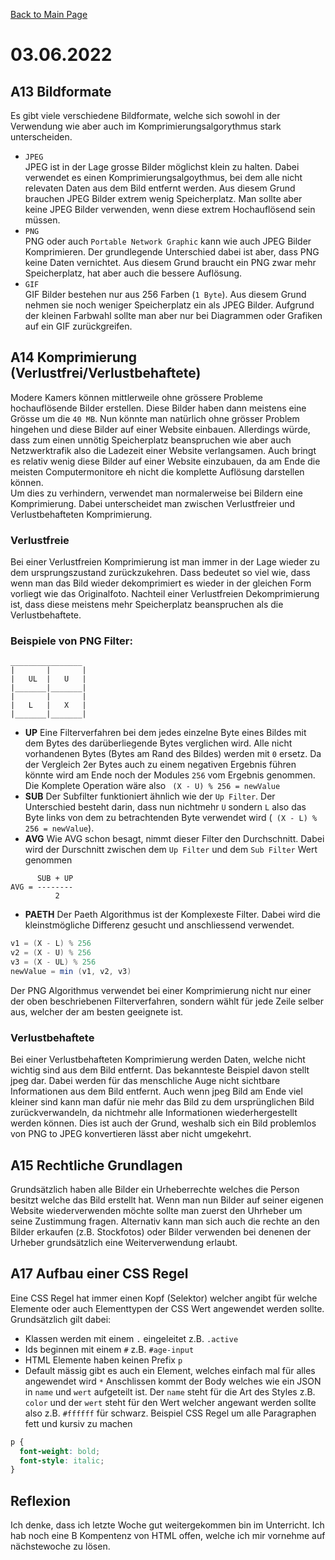 [Back to Main Page](./../README.md)

# 03.06.2022

## A13 Bildformate
Es gibt viele verschiedene Bildformate, welche sich sowohl in der Verwendung wie aber auch im Komprimierungsalgorythmus stark unterscheiden.
- `JPEG` <br/>
JPEG ist in der Lage grosse Bilder möglichst klein zu halten. Dabei verwendet es einen Komprimierungsalgoythmus, bei dem alle nicht relevaten Daten aus dem Bild entfernt werden. Aus diesem Grund brauchen JPEG Bilder extrem wenig Speicherplatz. Man sollte aber keine JPEG Bilder verwenden, wenn diese extrem Hochauflösend sein müssen.
- `PNG` <br/>
PNG oder auch `Portable Network Graphic` kann wie auch JPEG Bilder Komprimieren. Der grundlegende Unterschied dabei ist aber, dass PNG keine Daten vernichtet. Aus diesem Grund braucht ein PNG zwar mehr Speicherplatz, hat aber auch die bessere Auflösung.
- `GIF` <br/>
GIF Bilder bestehen nur aus 256 Farben (`1 Byte`). Aus diesem Grund nehmen sie noch weniger Speicherplatz ein als JPEG Bilder. Aufgrund der kleinen Farbwahl sollte man aber nur bei Diagrammen oder Grafiken auf ein GIF zurückgreifen.


## A14 Komprimierung (Verlustfrei/Verlustbehaftete)
Modere Kamers können mittlerweile ohne grössere Probleme hochauflösende Bilder erstellen. Diese Bilder haben dann meistens eine Grösse um die `40 MB`. Nun könnte man natürlich
ohne grösser Problem hingehen und diese Bilder auf einer Website einbauen. Allerdings würde, dass zum einen unnötig Speicherplatz beanspruchen wie aber auch Netzwerktrafik also die Ladezeit einer Website verlangsamen. 
Auch bringt es relativ wenig diese Bilder auf einer Website einzubauen, da am Ende die meisten Computermonitore eh nicht die komplette Auflösung darstellen können. <br/>
Um dies zu verhindern, verwendet man normalerweise bei Bildern eine Komprimierung. Dabei unterscheidet man zwischen Verlustfreier und Verlustbehafteten Komprimierung.
### Verlustfreie
Bei einer Verlustfreien Komprimierung ist man immer in der Lage wieder zu dem ursprungszustand zurückzukehren. Dass bedeutet so viel wie, dass wenn man das Bild wieder dekomprimiert
es wieder in der gleichen Form vorliegt wie das Originalfoto. Nachteil einer Verlustfreien Dekomprimierung ist, dass diese meistens mehr Speicherplatz beanspruchen als die Verlustbehaftete.
### Beispiele von PNG Filter:

```
________________
|       |       |
|   UL  |   U   |
|_______|_______|
|       |       |
|   L   |   X   |
|_______|_______|

```
- **UP**
Eine Filterverfahren bei dem jedes einzelne Byte eines Bildes mit dem Bytes des darüberliegende Bytes verglichen wird. Alle nicht vorhandenen 
Bytes (Bytes am Rand des Bildes) werden mit `0` ersetz. Da der Vergleich 2er Bytes auch zu einem negativen Ergebnis führen könnte wird am Ende noch der Modules `256` vom
Ergebnis genommen. Die Komplete Operation wäre also ` (X - U) % 256 = newValue`
- **SUB**
Der Subfilter funktioniert ähnlich wie der `Up Filter`. Der Unterschied besteht darin, dass nun nichtmehr `U` sondern `L` also das Byte links von dem zu betrachtenden 
Byte verwendet wird (` (X - L) % 256 = newValue`).
- **AVG**
Wie AVG schon besagt, nimmt dieser Filter den Durchschnitt. Dabei wird der Durschnitt zwischen dem `Up Filter` und dem `Sub Filter` Wert genommen
```
      SUB + UP
AVG = --------
          2
```
- **PAETH**
Der Paeth Algorithmus ist der Komplexeste Filter. Dabei wird die kleinstmögliche Differenz gesucht und anschliessend verwendet.
```java
v1 = (X - L) % 256
v2 = (X - U) % 256
v3 = (X - UL) % 256
newValue = min (v1, v2, v3)
```
Der PNG Algorithmus verwendet bei einer Komprimierung nicht nur einer der oben beschriebenen Filterverfahren, sondern wählt für jede Zeile selber aus, welcher der am 
besten geeignete ist.

### Verlustbehaftete
Bei einer Verlustbehafteten Komprimierung werden Daten, welche nicht wichtig sind aus dem Bild entfernt. Das bekannteste Beispiel davon stellt jpeg dar. Dabei werden für das 
menschliche Auge nicht sichtbare Informationen aus dem Bild entfernt. Auch wenn jpeg Bild am Ende viel kleiner sind kann man dafür nie mehr das Bild zu dem ursprünglichen Bild
zurückverwandeln, da nichtmehr alle Informationen wiederhergestellt werden können. Dies ist auch der Grund, weshalb sich ein Bild problemlos von PNG to JPEG konvertieren lässt aber nicht
umgekehrt.

## A15 Rechtliche Grundlagen
Grundsätzlich haben alle Bilder ein Urheberrechte welches die Person besitzt welche das Bild erstellt hat. Wenn man nun Bilder auf seiner eigenen Website wiederverwenden möchte sollte man zuerst den Uhrheber um seine Zustimmung fragen. Alternativ kann man sich auch die rechte an den Bilder erkaufen (z.B. Stockfotos) oder Bilder verwenden bei denenen der Urheber grundsätzlich eine Weiterverwendung erlaubt.

## A17 Aufbau einer CSS Regel
Eine CSS Regel hat immer einen Kopf (Selektor) welcher angibt für welche Elemente oder auch Elementtypen der CSS Wert angewendet werden sollte. Grundsätzlich gilt dabei:
- Klassen werden mit einem `.` eingeleitet z.B. `.active`
- Ids beginnen mit einem `#` z.B. `#age-input`
- HTML Elemente haben keinen Prefix `p`
- Default mässig gibt es auch ein Element, welches einfach mal für alles angewendet wird `*`
Anschlissen kommt der Body welches wie ein JSON in `name` und `wert` aufgeteilt ist. Der `name` steht für die Art des Styles z.B. `color` und der `wert` steht für den Wert welcher angewant werden sollte also z.B. `#ffffff` für schwarz.
Beispiel CSS Regel um alle Paragraphen fett und kursiv zu machen
```css
p {
  font-weight: bold;
  font-style: italic;
}
``` 
## Reflexion
Ich denke, dass ich letzte Woche gut weitergekommen bin im Unterricht. Ich hab noch eine B Kompentenz von HTML offen, welche ich mir vornehme auf nächstewoche zu lösen.
